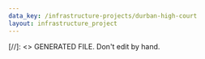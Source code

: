 ```yaml
---
data_key: /infrastructure-projects/durban-high-court
layout: infrastructure_project
---
```

[//]: <> GENERATED FILE. Don't edit by hand.
